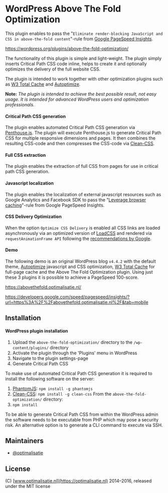 # WordPress Above The Fold Optimization
This plugin enables to pass the "`Eliminate render-blocking JavaScript and CSS in above-the-fold content`"-rule from [Google PageSpeed Insights](https://developers.google.com/speed/pagespeed/insights/).

https://wordpress.org/plugins/above-the-fold-optimization/

The functionality of this plugin is simple and light-weight. The plugin simply inserts Critical Path CSS code inline, helps to create it and optionally optimizes the delivery of the full website CSS.

The plugin is intended to work together with other optimization plugins such as [W3 Total Cache](https://wordpress.org/plugins/w3-total-cache/) and [Autoptimize](https://wordpress.org/plugins/autoptimize/).

**Note:** *The plugin is intended to achieve the best possible result, not easy usage. It is intended for advanced WordPress users and optimization professionals.*

#### Critical Path CSS generation

The plugin enables automated Critical Path CSS generation via [Penthouse.js](https://github.com/pocketjoso/penthouse). The plugin will execute Penthouse.js to generate Critical Path CSS for multiple responsive dimensions and pages. It then combines the resulting CSS-code and then compresses the CSS-code via [Clean-CSS](https://github.com/jakubpawlowicz/clean-css).

#### Full CSS extraction

The plugin enables the extraction of full CSS from pages for use in critical path CSS generation.

#### Javascript localization

The plugin enables the localization of external javascript resources such as Google Analytics and Facebook SDK to pass the "[Leverage browser caching](https://developers.google.com/speed/docs/insights/LeverageBrowserCaching)"-rule from Google PageSpeed Insights.

#### CSS Delivery Optimization

When the option ``Optimize CSS Delivery`` is enabled all CSS links are loaded asynchronously via an optimized version of [LoadCSS](https://github.com/filamentgroup/loadCSS) and rendered via ``requestAnimationFrame API`` following the [recommendations by Google](https://developers.google.com/speed/docs/insights/OptimizeCSSDelivery).

#### Demo
The following demo is an original WordPress blog ``v4.4.2`` with the default theme, [Autoptimize](https://wordpress.org/plugins/autoptimize/) javascript and CSS optimization, [W3 Total Cache](https://wordpress.org/plugins/w3-total-cache/) for full-page cache and the Above The Fold Optimization plugin. Using just these 3 plugins it is possible to achieve a PageSpeed 100-score.

https://abovethefold.optimalisatie.nl/

https://developers.google.com/speed/pagespeed/insights/?url=https%3A%2F%2Fabovethefold.optimalisatie.nl%2F&tab=mobile

## Installation

#### WordPress plugin installation

1. Upload the `above-the-fold-optimization/` directory to the `/wp-content/plugins/` directory
2. Activate the plugin through the 'Plugins' menu in WordPress
3. Navigate to the plugin settings-page
4. Generate Critical Path CSS

To make use of automated Critical Path CSS generation it is required to install the following software on the server:

1. [PhantomJS](http://phantomjs.org/): ``npm install -g phantomjs``
2. [Clean-CSS](https://github.com/jakubpawlowicz/clean-css): ``npm install -g clean-css``
From the `above-the-fold-optimization/` directory:
3. ``npm install``

To be able to generate Critical Path CSS from within the WordPress admin the software needs to be executable from PHP which may pose a security risk. An alternative option is to generate a CLI command to execute via SSH.

## Maintainers

* [@optimalisatie](https://github.com/optimalisatie)

## License

(C) [www.optimalisatie.nl](https://optimalisatie.nl) 2014–2016, released under the MIT license
